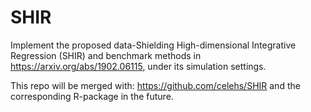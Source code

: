 # SHIR

Implement the proposed data-Shielding High-dimensional Integrative Regression (SHIR) and benchmark methods in https://arxiv.org/abs/1902.06115, under its simulation settings.

This repo will be merged with: https://github.com/celehs/SHIR and the corresponding R-package in the future.
